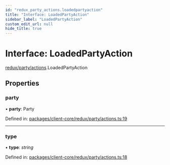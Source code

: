 ```yaml
---
id: "redux_party_actions.loadedpartyaction"
title: "Interface: LoadedPartyAction"
sidebar_label: "LoadedPartyAction"
custom_edit_url: null
hide_title: true
---
```


# Interface: LoadedPartyAction

[redux/party/actions](../modules/redux_party_actions.md).LoadedPartyAction

## Properties

### party

• **party**: Party

Defined in: [packages/client-core/redux/party/actions.ts:19](https://github.com/xr3ngine/xr3ngine/blob/56376a778/packages/client-core/redux/party/actions.ts#L19)

___

### type

• **type**: *string*

Defined in: [packages/client-core/redux/party/actions.ts:18](https://github.com/xr3ngine/xr3ngine/blob/56376a778/packages/client-core/redux/party/actions.ts#L18)
